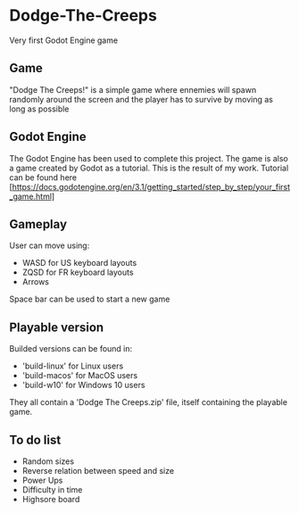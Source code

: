 # Dodge-The-Creeps

Very first Godot Engine game

## Game

"Dodge The Creeps!" is a simple game where ennemies will spawn randomly around the screen and the player has to survive by moving as long as possible

## Godot Engine

The Godot Engine has been used to complete this project.
The game is also a game created by Godot as a tutorial. This is the result of my work.
Tutorial can be found here [https://docs.godotengine.org/en/3.1/getting_started/step_by_step/your_first_game.html]

## Gameplay

User can move using:
  - WASD for US keyboard layouts
  - ZQSD for FR keyboard layouts
  - Arrows

Space bar can be used to start a new game

## Playable version

Builded versions can be found in:
  - 'build-linux' for Linux users
  - 'build-macos' for MacOS users
  - 'build-w10' for Windows 10 users

They all contain a 'Dodge The Creeps.zip' file, itself containing the playable game.

## To do list

- Random sizes
- Reverse relation between speed and size
- Power Ups
- Difficulty in time
- Highsore board